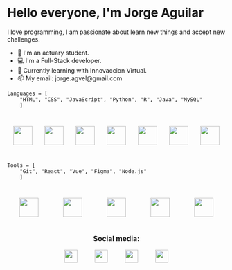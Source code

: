 <h1>Hello everyone, I'm Jorge Aguilar</h1>
<p>I love programming, I am passionate about learn new things and accept new challenges.</p>
<ul>
    <li>📖 I'm an actuary student.</li>
    <li>💻 I'm a Full-Stack developer.</li>
    <li>🌱 Currently learning with Innovaccion Virtual.</li>
    <li>📫 My email: jorge.agvel@gmail.com</li>
</ul>

    Languages = [
        "HTML", "CSS", "JavaScript", "Python", "R", "Java", "MySQL"
        ]

<div>   
<style>
        .logos {
        display: flex;
        justify-content: space-around;
        margin: 40px 0;
    }
</style>
<div class = "logos">
<img src="https://www.vectorlogo.zone/logos/w3_html5/w3_html5-icon.svg" alt="" width="44" height="44">
<img src="https://www.vectorlogo.zone/logos/w3_css/w3_css-icon.svg" alt="" width="44" height="44">
<img src="https://upload.vectorlogo.zone/logos/javascript/images/239ec8a4-163e-4792-83b6-3f6d96911757.svg" alt="" width="44" height="44">
<img src="https://www.vectorlogo.zone/logos/python/python-icon.svg" alt="" width="44" height="44">
<img src = "https://www.vectorlogo.zone/logos/r-project/r-project-icon.svg" width="44" height="44">
<img src = "https://www.vectorlogo.zone/logos/java/java-icon.svg" width="44" height="44">
<img src = "https://www.vectorlogo.zone/logos/mysql/mysql-official.svg" width="44" height="44">
</div>
</div>

    Tools = [
        "Git", "React", "Vue", "Figma", "Node.js"
        ]

<div>
<style>
        .logos {
        display: flex;
        justify-content: space-around;
        margin: 40px 0;
    }
</style>
<div class = "logos">
<img src = "https://www.vectorlogo.zone/logos/reactjs/reactjs-icon.svg" width="44" height="44">
<img src = "https://www.vectorlogo.zone/logos/vuejs/vuejs-icon.svg" width="44" height="44">
<img src = "https://www.vectorlogo.zone/logos/git-scm/git-scm-icon.svg" width="44" height="44">
<img src = "https://www.vectorlogo.zone/logos/nodejs/nodejs-icon.svg" width="44" height="44">
<img src = "https://www.vectorlogo.zone/logos/figma/figma-icon.svg" width="44" height="44">
</div>
</div>

<div>
<style>
    .redes {
        display: flex;
        justify-content: center;
        margin: 0;
    }
    .redes > a {
        margin: 0 20px;
    }
    .tittle {
        text-align: center;
    }
</style>
<h3 class="tittle">Social media:</h3>

<div class = "redes">
<a href="https://linkedin.com/in/jorge-aguilar-velázquez-0995761b5" target="blank"><img src="https://www.vectorlogo.zone/logos/linkedin/linkedin-icon.svg" width="30" height="30"></a>
<a href="https://twitter.com/jorgeagvel" target="blank"><img src="https://www.vectorlogo.zone/logos/twitter/twitter-icon.svg" width="30" height="30"></a>
<a href="https://github.com/JorgeToT" target="blank"><img src="https://www.vectorlogo.zone/logos/github/github-icon.svg" width="30" height="30"></a>
<a href="https://instagram.com/jorge_agvel" target="blank"><img src="https://www.vectorlogo.zone/logos/instagram/instagram-icon.svg" width="30" height="30"></a>
</div>
</div>